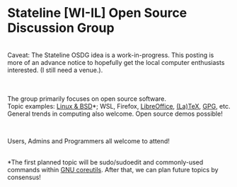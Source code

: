 <h1>Stateline [WI-IL] Open Source Discussion Group</h1><br>
Caveat: The Stateline OSDG idea is a work-in-progress. This posting is more of an advance notice to hopefully get the local computer enthusiasts interested.  (I still need a venue.).<br>
<br><br>
<p>The group primarily focuses on open source software.<br> 
Topic examples: <a href="https://distrowatch.com/?language=EN">Linux &amp; BSD</a>*; WSL, Firefox, <a href="https://www.libreoffice.org/">LibreOffice</a>, <a href="https://tug.org/">(La)TeX</a>, <a href="https://www.gnupg.org/">GPG</a>, etc. General trends in computing also welcome. Open source demos possible!</p>
<br>
<p>Users, Admins and Programmers all welcome to attend!</p><br>
*The first planned topic will be sudo/sudoedit and commonly-used commands within <a href="https://www.gnu.org/software/coreutils/">GNU coreutils</a>. After that, we can plan future topics by consensus!
